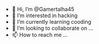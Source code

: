 - 👋 Hi, I’m @Gamertalha45
- 👀 I’m interested in hacking
- 🌱 I’m currently learning cooding
- 💞️ I’m looking to collaborate on ...
- 📫 How to reach me ...

<!---
Gamertalha45/Gamertalha45 is a ✨ special ✨ repository because its `README.md` (this file) appears on your GitHub profile.
You can click the Preview link to take a look at your changes.
--->
